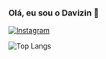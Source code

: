 ### Olá, eu sou o Davizin 🐧


[![Instagram](https://img.shields.io/badge/Instagram-E4405F?style=for-the-badge&logo=instagram&logoColor=white)](https://www.instagram.com/davizin_ra/)

![Top Langs](https://github-readme-stats.vercel.app/api/top-langs/?username=davizin-ra&layout=compact)

